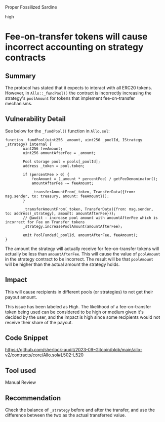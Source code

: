 Proper Fossilized Sardine

high

# Fee-on-transfer tokens will cause incorrect accounting on strategy contracts
## Summary

The protocol has stated that it expects to interact with all ERC20 tokens. However, in `Allo::_fundPool()` the contract is incorrectly increasing the strategy's `poolAmount` for tokens that implement fee-on-transfer mechanisms.

## Vulnerability Detail

See below for the `_fundPool()` function in `Allo.sol`:

```Solidity
function _fundPool(uint256 _amount, uint256 _poolId, IStrategy _strategy) internal {
        uint256 feeAmount;
        uint256 amountAfterFee = _amount;

        Pool storage pool = pools[_poolId];
        address _token = pool.token;

        if (percentFee > 0) {
            feeAmount = (_amount * percentFee) / getFeeDenominator();
            amountAfterFee -= feeAmount;

            _transferAmountFrom(_token, TransferData({from: msg.sender, to: treasury, amount: feeAmount}));
        }

        _transferAmountFrom(_token, TransferData({from: msg.sender, to: address(_strategy), amount: amountAfterFee}));
        // @audit - increase pool amount with amountAfterFee which is incorrect for Fee on Transfer tokens
        _strategy.increasePoolAmount(amountAfterFee);

        emit PoolFunded(_poolId, amountAfterFee, feeAmount);
}
```
The amount the strategy will actually receive for fee-on-transfer tokens will actually be less than `amountAfterFee`. This will cause the value of `poolAmount` in the strategy contract to be incorrect. The result will be that `poolAmount` will be higher than the actual amount the strategy holds.

## Impact

This will cause recipients in different pools (or strategies) to not get their payout amount. 

This issue has been labeled as High. The likelihood of a fee-on-transfer token being used can be considered to be high or medium given it's decided by the user, and the impact is high since some recipients would not receive their share of the payout.

## Code Snippet

https://github.com/sherlock-audit/2023-09-Gitcoin/blob/main/allo-v2/contracts/core/Allo.sol#L502-L520

## Tool used

Manual Review

## Recommendation

Check the balance of `_strategy` before and after the transfer, and use the difference between the two as the actual transferred value.
